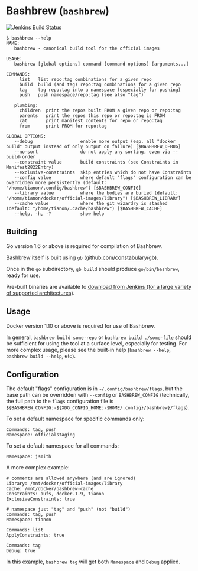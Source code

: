 # Bashbrew (`bashbrew`)

[![Jenkins Build Status](https://doi-janky.infosiftr.net/job/bashbrew/badge/icon)](https://doi-janky.infosiftr.net/job/bashbrew/)

```console
$ bashbrew --help
NAME:
   bashbrew - canonical build tool for the official images

USAGE:
   bashbrew [global options] command [command options] [arguments...]

COMMANDS:
     list   list repo:tag combinations for a given repo
     build  build (and tag) repo:tag combinations for a given repo
     tag    tag repo:tag into a namespace (especially for pushing)
     push   push namespace/repo:tag (see also "tag")

   plumbing:
     children  print the repos built FROM a given repo or repo:tag
     parents   print the repos this repo or repo:tag is FROM
     cat       print manifest contents for repo or repo:tag
     from      print FROM for repo:tag

GLOBAL OPTIONS:
   --debug                  enable more output (esp. all "docker build" output instead of only output on failure) [$BASHBREW_DEBUG]
   --no-sort                do not apply any sorting, even via --build-order
   --constraint value       build constraints (see Constraints in Manifest2822Entry)
   --exclusive-constraints  skip entries which do not have Constraints
   --config value           where default "flags" configuration can be overridden more persistently (default: "/home/tianon/.config/bashbrew") [$BASHBREW_CONFIG]
   --library value          where the bodies are buried (default: "/home/tianon/docker/official-images/library") [$BASHBREW_LIBRARY]
   --cache value            where the git wizardry is stashed (default: "/home/tianon/.cache/bashbrew") [$BASHBREW_CACHE]
   --help, -h, -?           show help

```

## Building

Go version 1.6 or above is required for compilation of Bashbrew.

Bashbrew itself is built using `gb` ([github.com/constabulary/gb](https://github.com/constabulary/gb)).

Once in the `go` subdirectory, `gb build` should produce `go/bin/bashbrew`, ready for use.

Pre-built binaries are available to [download from Jenkins (for a large variety of supported architectures)](https://doi-janky.infosiftr.net/job/bashbrew/lastSuccessfulBuild/artifact/bin/).

## Usage

Docker version 1.10 or above is required for use of Bashbrew.

In general, `bashbrew build some-repo` or `bashbrew build ./some-file` should be sufficient for using the tool at a surface level, especially for testing. For more complex usage, please see the built-in help (`bashbrew --help`, `bashbrew build --help`, etc).

## Configuration

The default "flags" configuration is in `~/.config/bashbrew/flags`, but the base path can be overridden with `--config` or `BASHBREW_CONFIG` (technically, the full path to the `flags` configuration file is `${BASHBREW_CONFIG:-${XDG_CONFIG_HOME:-$HOME/.config}/bashbrew}/flags`).

To set a default namespace for specific commands only:

```
Commands: tag, push
Namespace: officialstaging
```

To set a default namespace for all commands:

```
Namespace: jsmith
```

A more complex example:

```
# comments are allowed anywhere (and are ignored)
Library: /mnt/docker/official-images/library
Cache: /mnt/docker/bashbrew-cache
Constraints: aufs, docker-1.9, tianon
ExclusiveConstraints: true

# namespace just "tag" and "push" (not "build")
Commands: tag, push
Namespace: tianon

Commands: list
ApplyConstraints: true

Commands: tag
Debug: true
```

In this example, `bashbrew tag` will get both `Namespace` and `Debug` applied.
